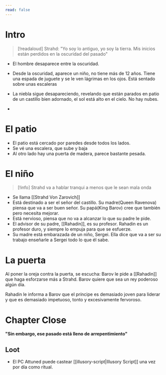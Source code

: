 ```yaml
---
read: false
---
```

# Intro
>[!readaloud] 
>Strahd: "Yo soy lo antiguo, yo soy la tierra. Mis inicios están perdidos en la oscuridad del pasado"

- El hombre desaparece entre la oscuridad.

- Desde la oscuridad, aparece un niño, no tiene más de 12 años. Tiene una espada de juguete y se le ven lágrimas en los ojos. Está sentado sobre unas escaleras
- La niebla sigue desapareciendo, revelando que están parados en patio de un castillo bien adornado, el sol está alto en el cielo. No hay nubes.
- 



# El patio
- El patio está cercado por paredes desde todos los lados.
- Se vé una escalera, que sube y baja
- Al otro lado hay una puerta de madera, parece bastante pesada.


# El niño
>[!info]
>Strahd va a hablar tranqui a menos que le sean mala onda

- Se llama [[Strahd Von Zarovich]]
- Está destinado a ser el señor del castillo.
  Su madre(Queen Ravenova) piensa que va a ser buen señor. Su papá(King Barov) cree que también pero necesita mejorar.
- Está nervioso, piensa que no va a alcanzar lo que su padre le pide.
- El advisor de su padre, [[Rahadin]], es su profesor. Rahadin es un profesor duro, y siempre lo empuja para que se esfuerze.
- Su madre está embarazada de un niño, Sergei. Ella dice que va a ser su trabajo enseñarle a Sergei todo lo que él sabe.

# La puerta
Al poner la oreja contra la puerta, se escucha:
Barov le pide a [[Rahadin]] que haga esforzarse más a Strahd.
Barov quiere que sea un rey poderoso algún día.

Rahadin le informa a Barov que el príncipe es demasiado joven para liderar y que es demasiado impetuoso, tonto y excesivamente fervoroso.

# Chapter Close
**"Sin embargo, ese pasado está lleno de arrepentimiento"**
## Loot
- El PC Attuned puede castear [[illusory-script|Illusory Script]] una vez por día como ritual.